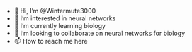- 👋 Hi, I’m @Wintermute3000
- 👀 I’m interested in neural networks
- 🌱 I’m currently learning biology
- 💞️ I’m looking to collaborate on neural networks for biology
- 📫 How to reach me here

<!---
Wintermute3000/Wintermute3000 is a ✨ special ✨ repository because its `README.md` (this file) appears on your GitHub profile.
You can click the Preview link to take a look at your changes.
--->
